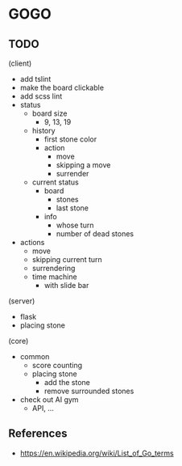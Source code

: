 # GOGO

## TODO

(client)

- add tslint
- make the board clickable
- add scss lint
- status
  - board size
    - 9, 13, 19
  - history
    - first stone color
    - action
      - move
      - skipping a move
      - surrender
  - current status
    - board
      - stones
      - last stone
    - info
      - whose turn
      - number of dead stones
- actions
  - move
  - skipping current turn
  - surrendering
  - time machine
    - with slide bar

(server)

- flask
- placing stone

(core)

- common
  - score counting
  - placing stone
    - add the stone
    - remove surrounded stones
- check out AI gym
  - API, ...

## References

- https://en.wikipedia.org/wiki/List_of_Go_terms
